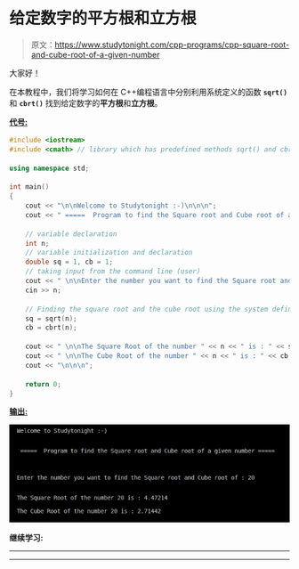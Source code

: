 # 给定数字的平方根和立方根

> 原文：<https://www.studytonight.com/cpp-programs/cpp-square-root-and-cube-root-of-a-given-number>

大家好！

在本教程中，我们将学习如何在 C++编程语言中分别利用系统定义的函数 **`sqrt()`** 和 **`cbrt()`** 找到给定数字的**平方根**和**立方根**。

<u>**代号:**</u>

```cpp
#include <iostream>
#include <cmath> // library which has predefined methods sqrt() and cbrt()

using namespace std;

int main()
{
    cout << "\n\nWelcome to Studytonight :-)\n\n\n";
    cout << " =====  Program to find the Square root and Cube root of a given number ===== \n\n";

    // variable declaration
    int n;
    // variable initialization and declaration
    double sq = 1, cb = 1;
    // taking input from the command line (user)
    cout << " \n\nEnter the number you want to find the Square root and Cube root of : ";
    cin >> n;

    // Finding the square root and the cube root using the system defined methods
    sq = sqrt(n);
    cb = cbrt(n);

    cout << " \n\nThe Square Root of the number " << n << " is : " << sq;
    cout << " \n\nThe Cube Root of the number " << n << " is : " << cb;
    cout << "\n\n\n";

    return 0;
} 
```

<u>**输出:**</u>

![C++ square root and cube root](img/9abea4bc326658dba0b822b370f5023f.png)

**继续学习:**

* * *

* * *
